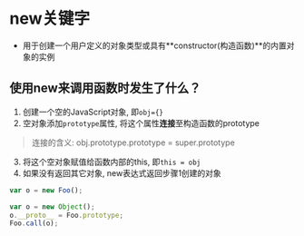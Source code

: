 # new关键字

- 用于创建一个用户定义的对象类型或具有**constructor(构造函数)**的内置对象的实例

## 使用new来调用函数时发生了什么？

1. 创建一个空的JavaScript对象, 即`obj={}`
2. 空对象添加`prototype`属性, 将这个属性**连接**至构造函数的prototype

> 连接的含义: obj.prototype.prototype = super.prototype

3. 将这个空对象赋值给函数内部的this, 即`this = obj`
4. 如果没有返回其它对象, new表达式返回步骤1创建的对象


```js
var o = new Foo();
```

```js
var o = new Object();
o.__proto__ = Foo.prototype;
Foo.call(o);
````
